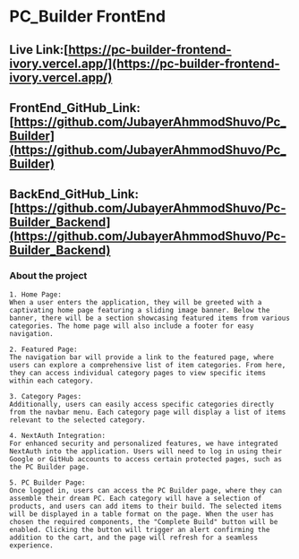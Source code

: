 # PC_Builder FrontEnd


## Live Link:[https://pc-builder-frontend-ivory.vercel.app/](https://pc-builder-frontend-ivory.vercel.app/)

## FrontEnd_GitHub_Link: [https://github.com/JubayerAhmmodShuvo/Pc_Builder](https://github.com/JubayerAhmmodShuvo/Pc_Builder)

## BackEnd_GitHub_Link: [https://github.com/JubayerAhmmodShuvo/Pc-Builder_Backend](https://github.com/JubayerAhmmodShuvo/Pc-Builder_Backend)


### About the project

```
1. Home Page:
When a user enters the application, they will be greeted with a captivating home page featuring a sliding image banner. Below the banner, there will be a section showcasing featured items from various categories. The home page will also include a footer for easy navigation.

2. Featured Page:
The navigation bar will provide a link to the featured page, where users can explore a comprehensive list of item categories. From here, they can access individual category pages to view specific items within each category.

3. Category Pages:
Additionally, users can easily access specific categories directly from the navbar menu. Each category page will display a list of items relevant to the selected category.

4. NextAuth Integration:
For enhanced security and personalized features, we have integrated NextAuth into the application. Users will need to log in using their Google or GitHub accounts to access certain protected pages, such as the PC Builder page.

5. PC Builder Page:
Once logged in, users can access the PC Builder page, where they can assemble their dream PC. Each category will have a selection of products, and users can add items to their build. The selected items will be displayed in a table format on the page. When the user has chosen the required components, the "Complete Build" button will be enabled. Clicking the button will trigger an alert confirming the addition to the cart, and the page will refresh for a seamless experience.

```

